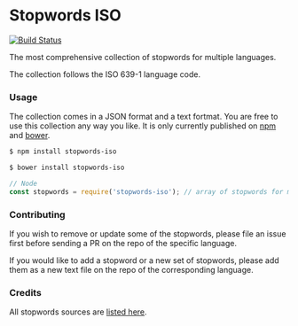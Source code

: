 Stopwords ISO
=======

[![Build Status](https://travis-ci.org/stopwords-iso/stopwords-iso.svg?branch=master)](https://travis-ci.org/stopwords-iso/stopwords-iso)

The most comprehensive collection of stopwords for multiple languages.

The collection follows the ISO 639-1 language code.

### Usage

The collection comes in a JSON format and a text fortmat. You are free to use this collection any way you like.
It is only currently published on [npm](https://www.npmjs.com/stopwords-iso) and [bower](https://bower.io).

```sh
$ npm install stopwords-iso
```

```sh
$ bower install stopwords-iso
```

```js
// Node
const stopwords = require('stopwords-iso'); // array of stopwords for multiple languages
```

### Contributing

If you wish to remove or update some of the stopwords, please file an issue first before sending a PR on the repo of the specific language.

If you would like to add a stopword or a new set of stopwords, please add them as a new text file on the repo of the corresponding language.

### Credits

All stopwords sources are [listed here](https://github.com/stopwords-iso/stopwords-iso/blob/master/CREDITS.md).
